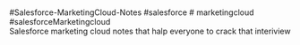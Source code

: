 <br> #Salesforce-MarketingCloud-Notes  #salesforce # marketingcloud #salesforceMarketingcloud <br>
Salesforce marketing cloud notes that halp everyone to crack that interiview 

